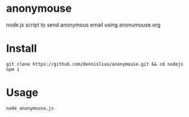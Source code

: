 # anonymouse

node.js script to send anonymous email using anonumouse.org

# Install

```
git clone https://github.com/dennisliuu/anonymouse.git && cd nodejs
npm i
```

# Usage

```
node anonymouse.js
```
